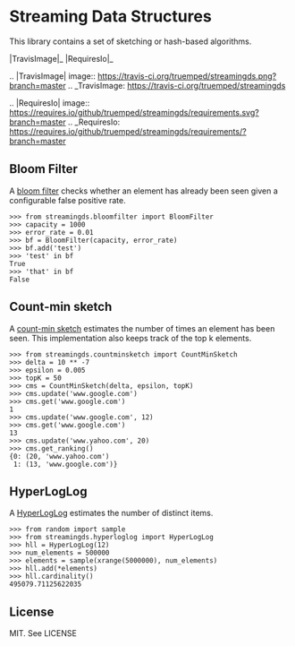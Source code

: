 Streaming Data Structures
=========================

This library contains a set of sketching or hash-based algorithms.

|TravisImage|_ |RequiresIo|_

.. |TravisImage| image:: https://travis-ci.org/truemped/streamingds.png?branch=master
.. _TravisImage: https://travis-ci.org/truemped/streamingds

.. |RequiresIo| image:: https://requires.io/github/truemped/streamingds/requirements.svg?branch=master
.. _RequiresIo: https://requires.io/github/truemped/streamingds/requirements/?branch=master


Bloom Filter
------------

A [bloom filter](http://en.wikipedia.org/wiki/Bloom_filter) checks whether an
element has already been seen given a configurable false positive rate.

    >>> from streamingds.bloomfilter import BloomFilter
    >>> capacity = 1000
    >>> error_rate = 0.01
    >>> bf = BloomFilter(capacity, error_rate)
    >>> bf.add('test')
    >>> 'test' in bf
    True
    >>> 'that' in bf
    False


Count-min sketch
----------------

A [count-min sketch](http://en.wikipedia.org/wiki/Count-Min_sketch) estimates
the number of times an element has been seen. This implementation also keeps
track of the top k elements.

    >>> from streamingds.countminsketch import CountMinSketch
    >>> delta = 10 ** -7
    >>> epsilon = 0.005
    >>> topK = 50
    >>> cms = CountMinSketch(delta, epsilon, topK)
    >>> cms.update('www.google.com')
    >>> cms.get('www.google.com')
    1
    >>> cms.update('www.google.com', 12)
    >>> cms.get('www.google.com')
    13
    >>> cms.update('www.yahoo.com', 20)
    >>> cms.get_ranking()
    {0: (20, 'www.yahoo.com')
     1: (13, 'www.google.com')}


HyperLogLog
-----------

A [HyperLogLog](http://research.google.com/pubs/pub40671.html) estimates the
number of distinct items.

    >>> from random import sample
    >>> from streamingds.hyperloglog import HyperLogLog
    >>> hll = HyperLogLog(12)
    >>> num_elements = 500000
    >>> elements = sample(xrange(5000000), num_elements)
    >>> hll.add(*elements)
    >>> hll.cardinality()
    495079.71125622035


License
-------

MIT. See LICENSE
